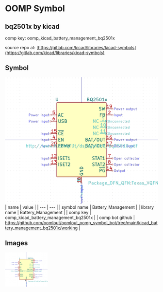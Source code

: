 # OOMP Symbol  
## bq2501x  by kicad  
  
oomp key: oomp_kicad_battery_management_bq2501x  
  
source repo at: [https://gitlab.com/kicad/libraries/kicad-symbols](https://gitlab.com/kicad/libraries/kicad-symbols)  
## Symbol  
  
[![working.png](working_600.png)](working.png)  
| name | value | 
| --- | --- | 
| symbol name | Battery_Management | 
| library name | Battery_Management | 
| oomp key | oomp_kicad_battery_management_bq2501x | 
| oomp bot github | https://github.com/oomlout/oomlout_oomp_symbol_bot/tree/main/kicad_battery_management_bq2501x/working | 
## Images  
  
[![working.png](working_140.png)](working.png)  
